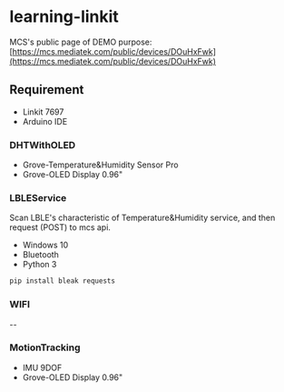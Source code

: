 # learning-linkit

MCS's public page of DEMO purpose: [https://mcs.mediatek.com/public/devices/DOuHxFwk](https://mcs.mediatek.com/public/devices/DOuHxFwk)

## Requirement
* Linkit 7697
* Arduino IDE
### DHTWithOLED
* Grove-Temperature&Humidity Sensor Pro
* Grove-OLED Display 0.96"
### LBLEService
Scan LBLE's characteristic of Temperature&Humidity service, and then request (POST)  to mcs api.
* Windows 10
* Bluetooth
* Python 3
```sh
pip install bleak requests
```
### WIFI
--
### MotionTracking
* IMU 9DOF
* Grove-OLED Display 0.96"
